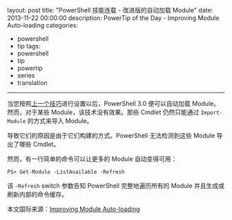 layout: post
title: "PowerShell 技能连载 - 改进版的自动加载 Module"
date: 2013-11-22 00:00:00
description: PowerTip of the Day - Improving Module Auto-loading
categories:
- powershell
- tip
tags:
- powershell
- tip
- powertip
- series
- translation
---
当您按照[上一个技巧][Loading Modules Automatically]进行设置以后，PowerShell 3.0 便可以自动加载 Module。然而，对于某些 Module，该技术没有效果。那些 Cmdlet 仍然只能通过 `Import-Module` 的方式来导入 Module。

导致它们的原因是由于它们构建的方式。PowerShell 无法检测到这些 Module 导出了哪些 Cmdlet。

然而，有一行简单的命令可以让更多的 Module 自动变得可用：

	PS> Get-Module -ListAvailable -Refresh

该 `-Refresh` switch 参数告知 PowerShell 完整地遍历所有的 Module 并且生成或刷新内部的命令缓存。

[Loading Modules Automatically]: "/powershell/tip/2013/11/21/loading-modules-automatically"

<!--more-->
本文国际来源：[Improving Module Auto-loading](http://community.idera.com/powershell/powertips/b/tips/posts/improving-module-auto-loading)
